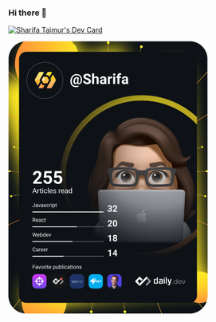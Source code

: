 ### Hi there 👋

<!--
**SharifaTaimur/SharifaTaimur** is a ✨ _special_ ✨ repository because its `README.md` (this file) appears on your GitHub profile.

Here are some ideas to get you started:

- 🔭 I’m currently working on ...
- 🌱 I’m currently learning ...
- 👯 I’m looking to collaborate on ...
- 🤔 I’m looking for help with ...
- 💬 Ask me about ...
- 📫 How to reach me: ...
- 😄 Pronouns: ...
- ⚡ Fun fact: ...
-->

<a href="https://app.daily.dev/Sharifa"><img src="https://api.daily.dev/devcards/1bb46b7513ce4186a9aac69526a4fbcb.png?r=j8o" width="400" alt="Sharifa Taimur's Dev Card"/></a>

<a href="https://app.daily.dev/DailyDevTips"><img src="https://github.com/SharifaTaimur/SharifaTaimur/blob/master/devcard.svg" width="400" alt="Chris Bongers's Dev Card"/></a>
